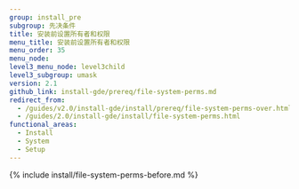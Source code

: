```yaml
---
group: install_pre
subgroup: 先决条件
title: 安装前设置所有者和权限
menu_title: 安装前设置所有者和权限
menu_order: 35
menu_node:
level3_menu_node: level3child
level3_subgroup: umask
version: 2.1
github_link: install-gde/prereq/file-system-perms.md
redirect_from:
  - /guides/v2.0/install-gde/install/prereq/file-system-perms-over.html
  - /guides/2.0/install-gde/install/file-system-perms.html
functional_areas:
  - Install
  - System
  - Setup
---
```


{% include install/file-system-perms-before.md %}
